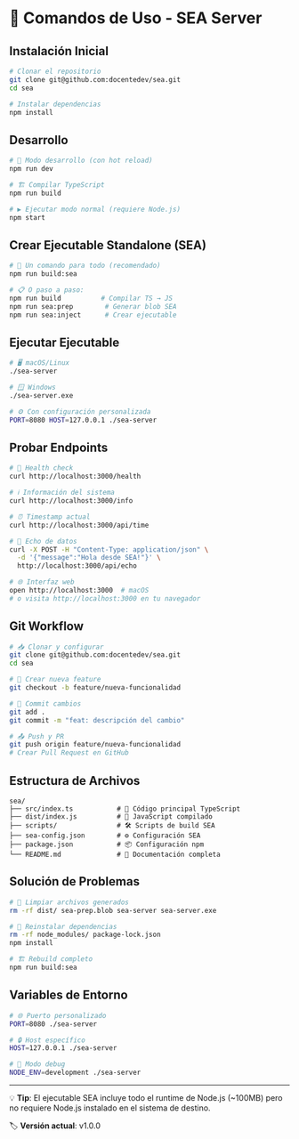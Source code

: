 # 🚀 Comandos de Uso - SEA Server

## Instalación Inicial

```bash
# Clonar el repositorio
git clone git@github.com:docentedev/sea.git
cd sea

# Instalar dependencias
npm install
```

## Desarrollo

```bash
# 🔧 Modo desarrollo (con hot reload)
npm run dev

# 🏗️ Compilar TypeScript
npm run build

# ▶️ Ejecutar modo normal (requiere Node.js)
npm start
```

## Crear Ejecutable Standalone (SEA)

```bash
# 🚀 Un comando para todo (recomendado)
npm run build:sea

# 📋 O paso a paso:
npm run build          # Compilar TS → JS
npm run sea:prep        # Generar blob SEA
npm run sea:inject      # Crear ejecutable
```

## Ejecutar Ejecutable

```bash
# 🖥️ macOS/Linux
./sea-server

# 🪟 Windows
./sea-server.exe

# ⚙️ Con configuración personalizada
PORT=8080 HOST=127.0.0.1 ./sea-server
```

## Probar Endpoints

```bash
# 🏥 Health check
curl http://localhost:3000/health

# ℹ️ Información del sistema
curl http://localhost:3000/info

# ⏰ Timestamp actual
curl http://localhost:3000/api/time

# 🔄 Echo de datos
curl -X POST -H "Content-Type: application/json" \
  -d '{"message":"Hola desde SEA!"}' \
  http://localhost:3000/api/echo

# 🌐 Interfaz web
open http://localhost:3000  # macOS
# o visita http://localhost:3000 en tu navegador
```

## Git Workflow

```bash
# 📥 Clonar y configurar
git clone git@github.com:docentedev/sea.git
cd sea

# 🔀 Crear nueva feature
git checkout -b feature/nueva-funcionalidad

# 💾 Commit cambios
git add .
git commit -m "feat: descripción del cambio"

# 📤 Push y PR
git push origin feature/nueva-funcionalidad
# Crear Pull Request en GitHub
```

## Estructura de Archivos

```
sea/
├── src/index.ts           # 📝 Código principal TypeScript
├── dist/index.js          # 🔄 JavaScript compilado
├── scripts/               # 🛠️ Scripts de build SEA
├── sea-config.json        # ⚙️ Configuración SEA
├── package.json           # 📦 Configuración npm
└── README.md              # 📖 Documentación completa
```

## Solución de Problemas

```bash
# 🧹 Limpiar archivos generados
rm -rf dist/ sea-prep.blob sea-server sea-server.exe

# 🔄 Reinstalar dependencias
rm -rf node_modules/ package-lock.json
npm install

# 🏗️ Rebuild completo
npm run build:sea
```

## Variables de Entorno

```bash
# 🌐 Puerto personalizado
PORT=8080 ./sea-server

# 🔒 Host específico
HOST=127.0.0.1 ./sea-server

# 🔧 Modo debug
NODE_ENV=development ./sea-server
```

---

💡 **Tip**: El ejecutable SEA incluye todo el runtime de Node.js (~100MB) pero no requiere Node.js instalado en el sistema de destino.

🏷️ **Versión actual**: v1.0.0